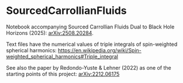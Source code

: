 # SourcedCarrollianFluids
Notebook accompanying Sourced Carrollian Fluids Dual to Black Hole Horizons (2025): [arXiv:2508.20284](https://arxiv.org/abs/2508.20284).

Text files have the numerical values of triple integrals of spin-weighted spherical harmonics: https://en.wikipedia.org/wiki/Spin-weighted_spherical_harmonics#Triple_integral

See also the paper by Redondo-Yuste & Lehner (2022) as one of the starting points of this project: [arXiv:2212.06175](https://arxiv.org/abs/2212.06175)

